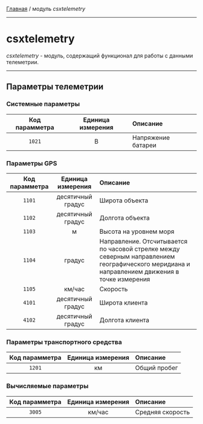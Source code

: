 [Главная](../README.md "Перейти на главную страницу описания модулей") / модуль *csxtelemetry*

---

# csxtelemetry

*csxtelemetry* - модуль, содержащий функционал для работы с данными телеметрии.

---

## Параметры телеметрии

### Системные параметры
| Код парамметра | Единица измерения | Описание |
|:---:|:---:|:---|
| `1021` | В | Напряжение батареи |

### Параметры GPS
| Код парамметра | Единица измерения | Описание |
|:---:|:---:|:---|
| `1101` | десятичный градус | Широта объекта |
| `1102` | десятичный градус | Долгота объекта |
| `1103` | м | Высота на уровнем моря |
| `1104` | градус | Направление. Отсчитывается по часовой стрелке между северным направлением географического меридиана и направлением движения в точке измерения |
| `1105` | км/час | Скорость |
| `4101` | десятичный градус | Широта клиента |
| `4102` | десятичный градус | Долгота клиента |

### Параметры транспортного средства
| Код парамметра | Единица измерения | Описание |
|:---:|:---:|:---|
| `1201` | км | Общий пробег |

### Вычисляемые параметры
| Код парамметра | Единица измерения | Описание |
|:---:|:---:|:---|
| `3005` | км/час | Средняя скорость |